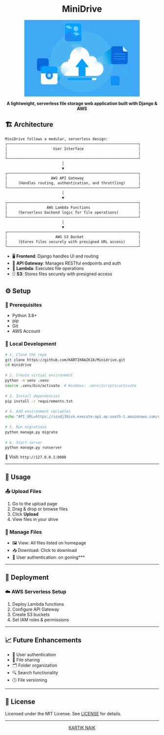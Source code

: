  <h1 align="center">MiniDrive </h1>

<p align="center">
  <img src="images/drive.jpg" alt="MiniDrive Banner" style="width:75%; height:250px; display:block;"
</p>

<p align="center">
  <strong>A lightweight, serverless file storage web application built with Django & AWS</strong>
</p>



## 🏗️ Architecture
```
MiniDrive follows a modular, serverless design:
┌────────────────────────────────────────────────────────────┐                        
│                     User Interface                         │    
│                                                            │
└────────────────────────────────────────────────────────────┘
                          │
                          ▼
┌────────────────────────────────────────────────────────────┐
│                    AWS API Gateway                         │
│     (Handles routing, authentication, and throttling)      │
└────────────────────────────────────────────────────────────┘
                          │
                          ▼
┌────────────────────────────────────────────────────────────┐
│                  AWS Lambda Functions                      │
│     (Serverless backend logic for file operations)         │
└────────────────────────────────────────────────────────────┘
                          │
                          ▼
┌────────────────────────────────────────────────────────────┐
│                      AWS S3 Bucket                         │
│     (Stores files securely with presigned URL access)      │
└────────────────────────────────────────────────────────────┘

```

- 🖥️ **Frontend**: Django handles UI and routing
- 🔌 **API Gateway**: Manages RESTful endpoints and auth
- 🧠 **Lambda**: Executes file operations
- 🗄️ **S3**: Stores files securely with presigned access

<!-- <p align="center">
  <img src="docs/architecture-diagram.png" alt="MiniDrive Architecture" width="600">
</p> -->

## ⚙️ Setup

### 🧰 Prerequisites

- Python 3.8+
- pip
- Git
- AWS Account

### 🧪 Local Development

```bash
# 1. Clone the repo
git clone https://github.com/KARTIKNAIK18/Minidrive.git
cd minidrive

# 2. Create virtual environment
python -m venv .venv
source .venv/bin/activate  # Windows: .venv\Scripts\activate

# 3. Install dependencies
pip install -r requirements.txt

# 4. Add environment variables
echo "API_URL=https://szudj39ivk.execute-api.ap-south-1.amazonaws.com/dev/files" > .env

# 5. Run migrations
python manage.py migrate

# 6. Start server
python manage.py runserver
```

🔗 Visit: `http://127.0.0.1:8000`

---

## 📝 Usage

### 📤 Upload Files

1. Go to the upload page
2. Drag & drop or browse files
3. Click **Upload**
4. View files in your drive

### 📁 Manage Files

- 🖼️ View: All files listed on homepage
- 📥 Download: Click to download
- 👤 User authentication: on goning***

---

## 🚀 Deployment


### ☁️ AWS Serverless Setup

1. Deploy Lambda functions
2. Configure API Gateway
3. Create S3 buckets
4. Set IAM roles & permissions

---

## 📈 Future Enhancements

- 🔐 User authentication
- 🔗 File sharing
- 🗂️ Folder organization
- 🔍 Search functionality
- 🕒 File versioning

---

## 📜 License

Licensed under the MIT License. See [LICENSE](LICENSE) for details.

---

<p align="center">
   <a href="https://github.com/KARTIKNAIK18">KARTIK NAIK</a>
</p>
